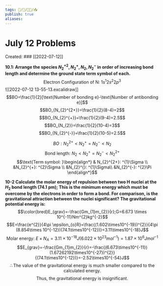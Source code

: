 ```yaml
---
tags: 🧠️/📝️/👨‍🏫/📥️
publish: true
aliases: 
---
```

# July 12 Problems
Created: ### [[2022-07-12]]

**10.1: Arrange the species $N^{+2}_{2},N^{+}_{2},N_{2},N^{-}_{2}$ in order of increasing bond length and determine the ground state term symbol of each.**
$$\text{Electron Configuration of N: }1s^{1}2s^{2}2p^{3}$$
![[2022-07-12 13-55-13.excalidraw]]
$$BO=\frac{1}{2}[\text{Number of bonding e}-\text{Number of antibonding e}]$$
$$BO_{N_{2}^{2+}}=\frac{1}{2}(8-4)=2$$
$$BO_{N_{2}^{+}}=\frac{1}{2}(9-4)=2.5$$
$$BO_{N_{2}}=\frac{1}{2}(10-4)=3$$
$$BO_{N_{2}^{-}}=\frac{1}{2}(10-5)=2.5$$

$$BO: N_{2}^{2+}<N_{2}^{+}=N_{2}^{-}<N_{2}$$
$$\text{Bond length: }  N_{2}<N_{2}^{+}=N_{2}^{-}<N_{2}^{2+}$$
$$\text{Term symbol: }\begin{align*}
& N_{2}^{2+}: ^{1}\Sigma \\
&N_{2}^{+}: ^{2}\Sigma \\
&N_{2}^{}: ^{1}\Sigma\\
&N_{2}^{-}: ^{2}\Pi  
\end{align*}$$

**10-2 Calculate the molar energy of repulsion between two H nuclei at the $H_{2}$ bond length (74.1 pm); This is the minimum energy which must be overcome by the electrons in order to form a bond. For comparison, is the gravitational attraction between the nuclei significant? The gravitational potential energy is:** $$\color{bred}E_{grav}=-\frac{Gm_{1}m_{2}}{r};G=6.673 \times 10^{-11}Nm^{2}kg^{-2}$$
$$E=\frac{e^{2}}{4\pi \epsilon_{o}R}=\frac{(1.602\times10^{-19})^{2}}{4\pi (8.854\times 10^{-12})(74.1\times10^{-12})}=3.11\times10^{-18}J$$
$$\text{Molar energy: }E\times N_{A}=3.11\times10^{-18}J(6.022\times10^{23}mol^{-1})=1.87\times10^{6}Jmol^{-1}$$
$$E_{grav}=-\frac{Gm_{1}m_{2}}{r}=-\frac{(6.673\times10^{-11})(1.67262192\times10^{-27})^{2}}{(74.1\times10^{-12})}=-2.52\times10^{-54}J$$
$$\therefore \text{The value of the gravitational energy is much smaller compared to the calculated energy.}$$
$$\text{Thus, the gravitational energy is insignificant.}$$
